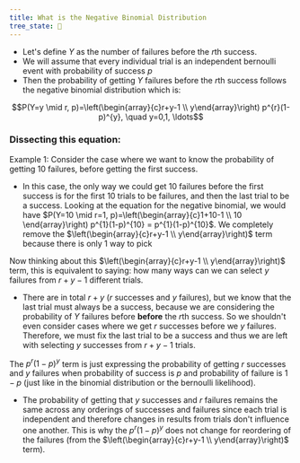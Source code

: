 ```yaml
---
title: What is the Negative Binomial Distribution
tree_state: 🌱
---
```


- Let's define $Y$ as the number of failures before the $r$th success.
- We will assume that every individual trial is an independent bernoulli event with probability of success $p$
- Then the probability of getting $Y$ failures before the $r$th success follows the negative binomial distribution which is:

$$P(Y=y \mid r, p)=\left(\begin{array}{c}r+y-1 \\ y\end{array}\right) p^{r}(1-p)^{y}, \quad y=0,1, \ldots$$

###  Dissecting this equation:
Example 1: Consider the case where we want to know the probability of getting 10 failures, before getting the first success.
- In this case, the only way we could get 10 failures before the first success is for the first 10 trials to be failures, and then the last trial to be a success. Looking at the equation for the negative binomial, we would have $P(Y=10 \mid r=1, p)=\left(\begin{array}{c}1+10-1 \\ 10 \end{array}\right) p^{1}(1-p)^{10} = p^{1}(1-p)^{10}$. We completely remove the $\left(\begin{array}{c}r+y-1 \\ y\end{array}\right)$ term because there is only 1 way to pick 

Now thinking about this $\left(\begin{array}{c}r+y-1 \\ y\end{array}\right)$ term, this is equivalent to saying: how many ways can we can select $y$ failures from $r+y-1$ different trials.
- There are in total $r+y$ ($r$ successes and $y$ failures), but we know that the last trial must always be a success, because we are considering the probability of $Y$ failures before **before** the $r$th success. So we shouldn't even consider cases where we get $r$ successes before we $y$ failures. Therefore, we must fix the last trial to be a success and thus we are left with selecting $y$ successes from $r+y-1$ trials.

The  $p^{r}(1-p)^{y}$ term is just expressing the probability of getting $r$ successes and $y$ failures when probability of success is $p$ and probability of failure is $1-p$ (just like in the binomial distribution or the bernoulli likelihood).
- The probability of getting that $y$ successes and $r$ failures remains the same across any orderings of successes and failures since each trial is independent and therefore changes in results from trials don't influence one another. This is why the $p^{r}(1-p)^{y}$ does not change for reordering of the failures (from the $\left(\begin{array}{c}r+y-1 \\ y\end{array}\right)$ term).